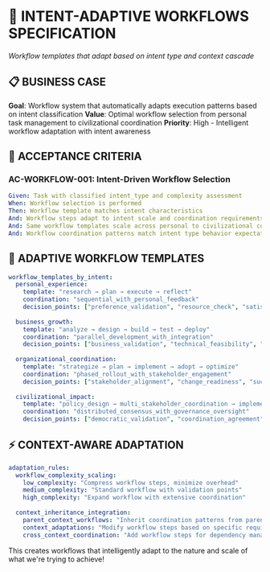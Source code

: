 # 🔄 INTENT-ADAPTIVE WORKFLOWS SPECIFICATION

*Workflow templates that adapt based on intent type and context cascade*

## 📋 **BUSINESS CASE**

**Goal**: Workflow system that automatically adapts execution patterns based on intent classification
**Value**: Optimal workflow selection from personal task management to civilizational coordination
**Priority**: High - Intelligent workflow adaptation with intent awareness

## 🎯 **ACCEPTANCE CRITERIA**

### **AC-WORKFLOW-001: Intent-Driven Workflow Selection**
```yaml
Given: Task with classified intent_type and complexity assessment
When: Workflow selection is performed
Then: Workflow template matches intent characteristics
And: Workflow steps adapt to intent scale and coordination requirements
And: Same workflow templates scale across personal to civilizational contexts
And: Workflow coordination patterns match intent type behavior expectations
```

## 🌊 **ADAPTIVE WORKFLOW TEMPLATES**

```yaml
workflow_templates_by_intent:
  personal_experience:
    template: "research → plan → execute → reflect"
    coordination: "sequential_with_personal_feedback"
    decision_points: ["preference_validation", "resource_check", "satisfaction_assessment"]
    
  business_growth:
    template: "analyze → design → build → test → deploy"
    coordination: "parallel_development_with_integration"
    decision_points: ["business_validation", "technical_feasibility", "market_readiness"]
    
  organizational_coordination:
    template: "strategize → plan → implement → adopt → optimize"
    coordination: "phased_rollout_with_stakeholder_engagement"
    decision_points: ["stakeholder_alignment", "change_readiness", "success_measurement"]
    
  civilizational_impact:
    template: "policy_design → multi_stakeholder_coordination → implementation → monitoring"
    coordination: "distributed_consensus_with_governance_oversight"
    decision_points: ["democratic_validation", "coordination_agreement", "impact_assessment"]
```

## ⚡ **CONTEXT-AWARE ADAPTATION**

```yaml
adaptation_rules:
  workflow_complexity_scaling:
    low_complexity: "Compress workflow steps, minimize overhead"
    medium_complexity: "Standard workflow with validation points"
    high_complexity: "Expand workflow with extensive coordination"
    
  context_inheritance_integration:
    parent_context_workflows: "Inherit coordination patterns from parent"
    context_adaptations: "Modify workflow steps based on specific requirements"
    cross_context_coordination: "Add workflow steps for dependency management"
```

This creates workflows that intelligently adapt to the nature and scale of what we're trying to achieve!